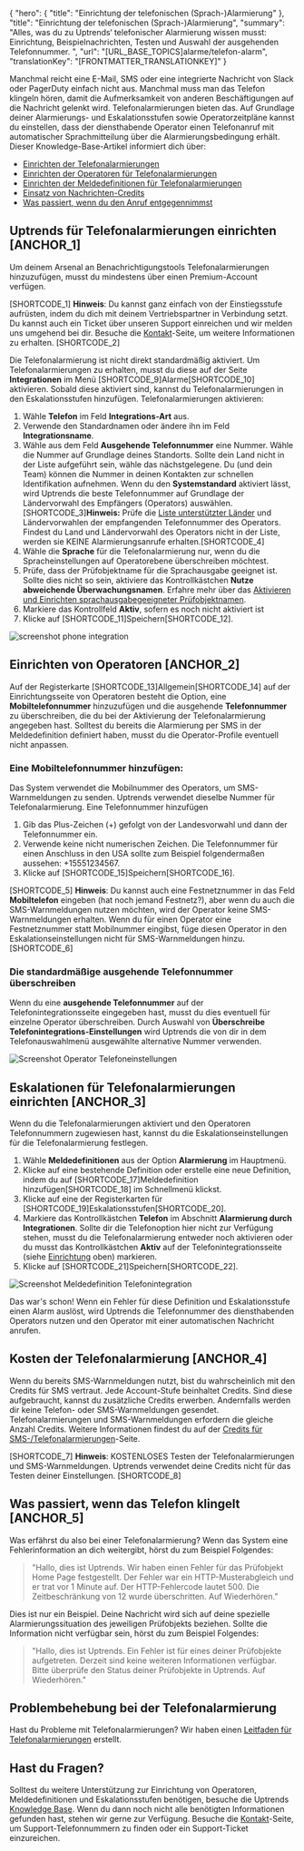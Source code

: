 {
  "hero": {
    "title": "Einrichtung der telefonischen (Sprach-)Alarmierung"
  },
  "title": "Einrichtung der telefonischen (Sprach-)Alarmierung",
  "summary": "Alles, was du zu Uptrends‘ telefonischer Alarmierung wissen musst: Einrichtung, Beispielnachrichten, Testen und Auswahl der ausgehenden Telefonnummer. ",
  "url": "[URL_BASE_TOPICS]alarme/telefon-alarm",
  "translationKey": "[FRONTMATTER_TRANSLATIONKEY]"
}

Manchmal reicht eine E-Mail, SMS oder eine integrierte Nachricht von Slack oder PagerDuty einfach nicht aus. Manchmal muss man das Telefon klingeln hören, damit die Aufmerksamkeit von anderen Beschäftigungen auf die Nachricht gelenkt wird. Telefonalarmierungen bieten das. Auf Grundlage deiner Alarmierungs- und Eskalationsstufen sowie Operatorzeitpläne kannst du einstellen, dass der diensthabende Operator einen Telefonanruf mit automatischer Sprachmitteilung über die Alarmierungsbedingung erhält. Dieser Knowledge-Base-Artikel informiert dich über:

-   [Einrichten der Telefonalarmierungen]([LINK_URL_1])
-   [Einrichten der Operatoren für Telefonalarmierungen]([LINK_URL_2])
-   [Einrichten der Meldedefinitionen für Telefonalarmierungen]([LINK_URL_3])
-   [Einsatz von Nachrichten-Credits]([LINK_URL_4])
-   [Was passiert, wenn du den Anruf entgegennimmst]([LINK_URL_5])

## Uptrends für Telefonalarmierungen einrichten [ANCHOR_1]

Um deinem Arsenal an Benachrichtigungstools Telefonalarmierungen hinzuzufügen, musst du mindestens über einen Premium-Account verfügen.

[SHORTCODE_1]
**Hinweis**: Du kannst ganz einfach von der Einstiegsstufe aufrüsten, indem du dich mit deinem Vertriebspartner in Verbindung setzt. Du kannst auch ein Ticket über unseren Support einreichen und wir melden uns umgehend bei dir. Besuche die [Kontakt]([LINK_URL_6])-Seite, um weitere Informationen zu erhalten.
[SHORTCODE_2]

Die Telefonalarmierung ist nicht direkt standardmäßig aktiviert. Um Telefonalarmierungen zu erhalten, musst du diese auf der Seite **Integrationen** im Menü [SHORTCODE_9]Alarme[SHORTCODE_10] aktivieren. Sobald diese aktiviert sind, kannst du Telefonalarmierungen in den Eskalationsstufen hinzufügen. Telefonalarmierungen aktivieren:

1.  Wähle **Telefon** im Feld **Integrations-Art** aus.
2.  Verwende den Standardnamen oder ändere ihn im Feld **Integrationsname**.
3.  Wähle aus dem Feld **Ausgehende Telefonnummer** eine Nummer. Wähle die Nummer auf Grundlage deines Standorts. Sollte dein Land nicht in der Liste aufgeführt sein, wähle das nächstgelegene. Du (und dein Team) können die Nummer in deinen Kontakten zur schnellen Identifikation aufnehmen. Wenn du den **Systemstandard** aktiviert lässt, wird Uptrends die beste Telefonnummer auf Grundlage der Ländervorwahl des Empfängers (Operators) auswählen.
    [SHORTCODE_3]**Hinweis:** Prüfe die [Liste unterstützter Länder]([LINK_URL_7]) und Ländervorwahlen der empfangenden Telefonnummer des Operators. Findest du Land und Ländervorwahl des Operators nicht in der Liste, werden sie KEINE Alarmierungsanrufe erhalten.[SHORTCODE_4]
4.  Wähle die **Sprache** für die Telefonalarmierung nur, wenn du die Spracheinstellungen auf Operatorebene überschreiben möchtest.
5.  Prüfe, dass der Prüfobjektname für die Sprachausgabe geeignet ist. Sollte dies nicht so sein, aktiviere das Kontrollkästchen **Nutze abweichende Überwachungsnamen**. Erfahre mehr über das [Aktivieren und Einrichten sprachausgabegeeigneter Prüfobjektnamen]([LINK_URL_8]).
6.  Markiere das Kontrollfeld **Aktiv**, sofern es noch nicht aktiviert ist
7.  Klicke auf [SHORTCODE_11]Speichern[SHORTCODE_12].

![screenshot phone integration]([LINK_URL_9])

## Einrichten von Operatoren [ANCHOR_2]

Auf der Registerkarte [SHORTCODE_13]Allgemein[SHORTCODE_14] auf der Einrichtungsseite von Operatoren besteht die Option, eine **Mobiltelefonnummer** hinzuzufügen und die ausgehende **Telefonnummer** zu überschreiben, die du bei der Aktivierung der Telefonalarmierung angegeben hast. Solltest du bereits die Alarmierung per SMS in der Meldedefinition definiert haben, musst du die Operator-Profile eventuell nicht anpassen.

### Eine Mobiltelefonnummer hinzufügen:

Das System verwendet die Mobilnummer des Operators, um SMS-Warnmeldungen zu senden. Uptrends verwendet dieselbe Nummer für Telefonalarmierung. Eine Telefonnummer hinzufügen

1.  Gib das Plus-Zeichen (+) gefolgt von der Landesvorwahl und dann der Telefonnummer ein.
2.  Verwende keine nicht numerischen Zeichen. Die Telefonnummer für einen Anschluss in den USA sollte zum Beispiel folgendermaßen aussehen: +15551234567.
3.  Klicke auf [SHORTCODE_15]Speichern[SHORTCODE_16].

[SHORTCODE_5]
**Hinweis**: Du kannst auch eine Festnetznummer in das Feld **Mobiltelefon** eingeben (hat noch jemand Festnetz?), aber wenn du auch die SMS-Warnmeldungen nutzen möchten, wird der Operator keine SMS-Warnmeldungen erhalten. Wenn du für einen Operator eine Festnetznummer statt Mobilnummer eingibst, füge diesen Operator in den Eskalationseinstellungen nicht für SMS-Warnmeldungen hinzu.
[SHORTCODE_6]

### Die standardmäßige ausgehende Telefonnummer überschreiben

Wenn du eine **ausgehende Telefonnummer** auf der Telefonintegrationsseite eingegeben hast, musst du dies eventuell für einzelne Operator überschreiben. Durch Auswahl von **Überschreibe Telefonintegrations-Einstellungen** wird Uptrends die von dir in dem Telefonauswahlmenü ausgewählte alternative Nummer verwenden.

![Screenshot Operator Telefoneinstellungen]([LINK_URL_10])
## Eskalationen für Telefonalarmierungen einrichten [ANCHOR_3]

Wenn du die Telefonalarmierungen aktiviert und den Operatoren Telefonnummern zugewiesen hast, kannst du die Eskalationseinstellungen für die Telefonalarmierung festlegen.

1.  Wähle **Meldedefinitionen** aus der Option **Alarmierung** im Hauptmenü.
2.  Klicke auf eine bestehende Definition oder erstelle eine neue Definition, indem du auf [SHORTCODE_17]Meldedefinition hinzufügen[SHORTCODE_18] im Schnellmenü klickst.
3.  Klicke auf eine der Registerkarten für [SHORTCODE_19]Eskalationsstufen[SHORTCODE_20].
4.  Markiere das Kontrollkästchen **Telefon** im Abschnitt **Alarmierung durch Integrationen**. Sollte dir die Telefonoption hier nicht zur Verfügung stehen, musst du die Telefonalarmierung entweder noch aktivieren oder du musst das Kontrollkästchen **Aktiv** auf der Telefonintegrationsseite (siehe [Einrichtung]([LINK_URL_11]) oben) markieren.
5.  Klicke auf [SHORTCODE_21]Speichern[SHORTCODE_22].

![Screenshot Meldedefinition Telefonintegration]([LINK_URL_12])

Das war's schon! Wenn ein Fehler für diese Definition und Eskalationsstufe einen Alarm auslöst, wird Uptrends die Telefonnummer des diensthabenden Operators nutzen und den Operator mit einer automatischen Nachricht anrufen.

## Kosten der Telefonalarmierung [ANCHOR_4]

Wenn du bereits SMS-Warnmeldungen nutzt, bist du wahrscheinlich mit den Credits für SMS vertraut. Jede Account-Stufe beinhaltet Credits. Sind diese aufgebraucht, kannst du zusätzliche Credits erwerben. Andernfalls werden dir keine Telefon- oder SMS-Warnmeldungen gesendet. Telefonalarmierungen und SMS-Warnmeldungen erfordern die gleiche Anzahl Credits. Weitere Informationen findest du auf der [Credits für SMS-/Telefonalarmierungen]([LINK_URL_13])-Seite.

[SHORTCODE_7]
**Hinweis**: KOSTENLOSES Testen der Telefonalarmierungen und SMS-Warnmeldungen. Uptrends verwendet deine Credits nicht für das Testen deiner Einstellungen.
[SHORTCODE_8]

## Was passiert, wenn das Telefon klingelt [ANCHOR_5]

Was erfährst du also bei einer Telefonalarmierung? Wenn das System eine Fehlerinformation an dich weitergibt, hörst du zum Beispiel Folgendes:

> "Hallo, dies ist Uptrends.
> Wir haben einen Fehler für das Prüfobjekt Home Page festgestellt. Der Fehler war ein HTTP-Musterabgleich und er trat vor 1 Minute auf.
> Der HTTP-Fehlercode lautet 500.
> Die Zeitbeschränkung von 12 wurde überschritten.
> Auf Wiederhören."

Dies ist nur ein Beispiel. Deine Nachricht wird sich auf deine spezielle Alarmierungssituation des jeweiligen Prüfobjekts beziehen. Sollte die Information nicht verfügbar sein, hörst du zum Beispiel Folgendes:

> "Hallo, dies ist Uptrends.
> Ein Fehler ist für eines deiner Prüfobjekte aufgetreten. Derzeit sind keine weiteren Informationen verfügbar. Bitte überprüfe den Status deiner Prüfobjekte in Uptrends.
> Auf Wiederhören."

## Problembehebung bei der Telefonalarmierung

Hast du Probleme mit Telefonalarmierungen? Wir haben einen [Leitfaden für Telefonalarmierungen]([LINK_URL_14]) erstellt.

## Hast du Fragen?

Solltest du weitere Unterstützung zur Einrichtung von Operatoren, Meldedefinitionen und Eskalationsstufen benötigen, besuche die Uptrends [Knowledge Base]([LINK_URL_15]). Wenn du dann noch nicht alle benötigten Informationen gefunden hast, stehen wir gerne zur Verfügung. Besuche die [Kontakt]([LINK_URL_16])-Seite, um Support-Telefonnummern zu finden oder ein Support-Ticket einzureichen.
